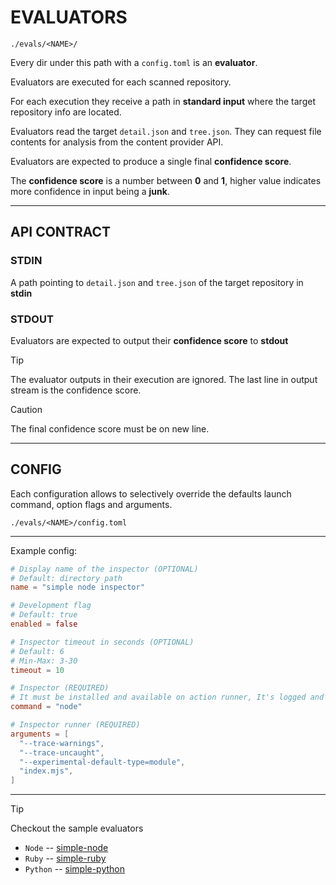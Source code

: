 EVALUATORS
==========

`./evals/<NAME>/`

Every dir under this path with a `config.toml` is an **evaluator**.

Evaluators are executed for each scanned repository.

For each execution they receive a path in **standard input** where the target repository info are located.

Evaluators read the target `detail.json` and `tree.json`. They can request file contents for analysis from the
content provider API.

Evaluators are expected to produce a single final **confidence score**.

The **confidence score** is a number between **0** and **1**, higher value indicates more confidence
in input being a **junk**.

---

API CONTRACT
------------

### STDIN
A path pointing to `detail.json` and `tree.json` of the target repository in **stdin**

### STDOUT
Evaluators are expected to output their **confidence score** to **stdout**

> [!Tip]
> The evaluator outputs in their execution are ignored.
> The last line in output stream is the confidence score.

> [!Caution]
> The final confidence score must be on new line.

---

CONFIG
------

Each configuration allows to selectively override the defaults launch command, option flags and arguments.

`./evals/<NAME>/config.toml`

---

Example config:

```toml
# Display name of the inspector (OPTIONAL)
# Default: directory path
name = "simple node inspector"

# Development flag
# Default: true
enabled = false

# Inspector timeout in seconds (OPTIONAL)
# Default: 6
# Min-Max: 3-30
timeout = 10

# Inspector (REQUIRED)
# It must be installed and available on action runner, It's logged and ignored otherwise.
command = "node"

# Inspector runner (REQUIRED)
arguments = [
  "--trace-warnings",
  "--trace-uncaught",
  "--experimental-default-type=module",
  "index.mjs",
]
```

---

> [!Tip]
> Checkout the sample evaluators
>
> - `Node` -- [simple-node](simple-node)
> - `Ruby` -- [simple-ruby](simple-ruby)
> - `Python` -- [simple-python](simple-python)


